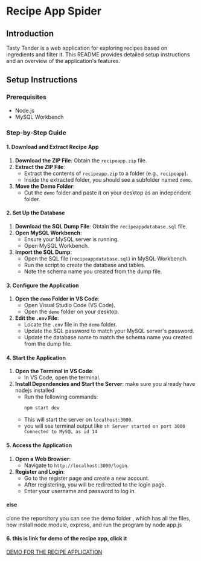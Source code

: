 # Recipe App Spider

## Introduction
Tasty Tender is a web application for exploring recipes based on ingredients and filter it. This README provides detailed setup instructions and an overview of the application's features.

## Setup Instructions

### Prerequisites
- Node.js
- MySQL Workbench

### Step-by-Step Guide

#### 1. Download and Extract Recipe App

1. **Download the ZIP File**: Obtain the `recipeapp.zip` file.
2. **Extract the ZIP File**:
   - Extract the contents of `recipeapp.zip` to a folder (e.g., `recipeapp`).
   - Inside the extracted folder, you should see a subfolder named `demo`.
3. **Move the Demo Folder**:
   - Cut the `demo` folder and paste it on your desktop as an independent folder.

#### 2. Set Up the Database

1. **Download the SQL Dump File**: Obtain the `recipeappdatabase.sql` file.
2. **Open MySQL Workbench**:
   - Ensure your MySQL server is running.
   - Open MySQL Workbench.
3. **Import the SQL Dump**:
   - Open the SQL file (`recipeappdatabase.sql`) in MySQL Workbench.
   - Run the script to create the database and tables.
   - Note the schema name you created from the dump file.

#### 3. Configure the Application

1. **Open the `demo` Folder in VS Code**:
   - Open Visual Studio Code (VS Code).
   - Open the `demo` folder on your desktop.
2. **Edit the `.env` File**:
   - Locate the `.env` file in the `demo` folder.
   - Update the SQL password to match your MySQL server's password.
   - Update the database name to match the schema name you created from the dump file.

#### 4. Start the Application

1. **Open the Terminal in VS Code**:
   - In VS Code, open the terminal.
2. **Install Dependencies and Start the Server**:
     make sure you already have nodejs installed
   - Run the following commands:
     ```sh
     npm start dev
     ```
   - This will start the server on `localhost:3000`.
   - you will see terminal output like
                       ```sh
                       Server started on port 3000
                       Connected to MySQL as id 14
                      ```

#### 5. Access the Application

1. **Open a Web Browser**:
   - Navigate to `http://localhost:3000/login`.
2. **Register and Login**:
   - Go to the register page and create a new account.
   - After registering, you will be redirected to the login page.
   - Enter your username and password to log in.
#### else 
clone the reporsitory 
you can see the demo folder , which has all the files, now 
install node module, express, and run the program by node app.js


#### 6. this is link for demo of the recipe app, click it
 [DEMO FOR THE RECIPE APPLICATION](https://drive.google.com/drive/folders/1Dfm_NlE9wYHppidNDqQQw5W2EOnTDSp2?usp=sharing)
